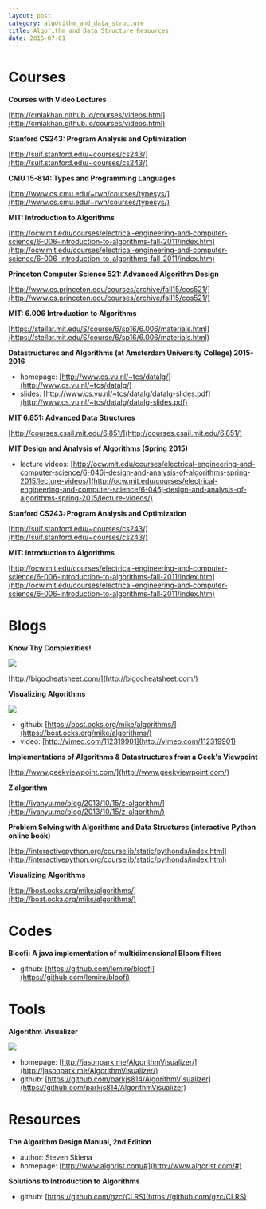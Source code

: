 ```yaml
---
layout: post
category: algorithm_and_data_structure
title: Algorithm and Data Structure Resources
date: 2015-07-01
---
```


# Courses

**Courses with Video Lectures**

[http://cmlakhan.github.io/courses/videos.html](http://cmlakhan.github.io/courses/videos.html)

**Stanford CS243: Program Analysis and Optimization**

[http://suif.stanford.edu/~courses/cs243/](http://suif.stanford.edu/~courses/cs243/)

**CMU 15-814: Types and Programming Languages**

[http://www.cs.cmu.edu/~rwh/courses/typesys/](http://www.cs.cmu.edu/~rwh/courses/typesys/)

**MIT: Introduction to Algorithms**

[http://ocw.mit.edu/courses/electrical-engineering-and-computer-science/6-006-introduction-to-algorithms-fall-2011/index.htm](http://ocw.mit.edu/courses/electrical-engineering-and-computer-science/6-006-introduction-to-algorithms-fall-2011/index.htm)

**Princeton Computer Science 521: Advanced Algorithm Design**

[http://www.cs.princeton.edu/courses/archive/fall15/cos521/](http://www.cs.princeton.edu/courses/archive/fall15/cos521/)

**MIT: 6.006  Introduction to Algorithms**

[https://stellar.mit.edu/S/course/6/sp16/6.006/materials.html](https://stellar.mit.edu/S/course/6/sp16/6.006/materials.html)

**Datastructures and Algorithms (at Amsterdam University College) 2015-2016**

- homepage: [http://www.cs.vu.nl/~tcs/datalg/](http://www.cs.vu.nl/~tcs/datalg/)
- slides: [http://www.cs.vu.nl/~tcs/datalg/datalg-slides.pdf](http://www.cs.vu.nl/~tcs/datalg/datalg-slides.pdf)

**MIT 6.851: Advanced Data Structures**

[http://courses.csail.mit.edu/6.851/](http://courses.csail.mit.edu/6.851/)

**MIT Design and Analysis of Algorithms (Spring 2015)**

- lecture videos: [http://ocw.mit.edu/courses/electrical-engineering-and-computer-science/6-046j-design-and-analysis-of-algorithms-spring-2015/lecture-videos/](http://ocw.mit.edu/courses/electrical-engineering-and-computer-science/6-046j-design-and-analysis-of-algorithms-spring-2015/lecture-videos/)

**Stanford CS243: Program Analysis and Optimization**

[http://suif.stanford.edu/~courses/cs243/](http://suif.stanford.edu/~courses/cs243/)

**MIT: Introduction to Algorithms**

[http://ocw.mit.edu/courses/electrical-engineering-and-computer-science/6-006-introduction-to-algorithms-fall-2011/index.htm](http://ocw.mit.edu/courses/electrical-engineering-and-computer-science/6-006-introduction-to-algorithms-fall-2011/index.htm)

# Blogs

**Know Thy Complexities!**

![](http://bigocheatsheet.com/img/big-o-complexity.png)

[http://bigocheatsheet.com/](http://bigocheatsheet.com/)

**Visualizing Algorithms**

![](https://bost.ocks.org/mike/algorithms/buy-vs-rent.gif)

- github: [https://bost.ocks.org/mike/algorithms/](https://bost.ocks.org/mike/algorithms/)
- video: [http://vimeo.com/112319901](http://vimeo.com/112319901)

**Implementations of Algorithms & Datastructures from a Geek's Viewpoint**

[http://www.geekviewpoint.com/](http://www.geekviewpoint.com/)

**Z algorithm**

[http://ivanyu.me/blog/2013/10/15/z-algorithm/](http://ivanyu.me/blog/2013/10/15/z-algorithm/)

**Problem Solving with Algorithms and Data Structures (interactive Python online book)**

[http://interactivepython.org/courselib/static/pythonds/index.html](http://interactivepython.org/courselib/static/pythonds/index.html)

**Visualizing Algorithms**

[http://bost.ocks.org/mike/algorithms/](http://bost.ocks.org/mike/algorithms/)

# Codes

**Bloofi: A java implementation of multidimensional Bloom filters**

- github: [https://github.com/lemire/bloofi](https://github.com/lemire/bloofi)

# Tools

**Algorithm Visualizer**

![](https://camo.githubusercontent.com/1d2e3b7d06c18d8e4e49d34cf06622b5d405b01a/687474703a2f2f692e67697068792e636f6d2f336f3645684a46677379536858364d48654d2e676966)

- homepage: [http://jasonpark.me/AlgorithmVisualizer/](http://jasonpark.me/AlgorithmVisualizer/)
- github: [https://github.com/parkjs814/AlgorithmVisualizer](https://github.com/parkjs814/AlgorithmVisualizer)

# Resources

**The Algorithm Design Manual, 2nd Edition**

- author: Steven Skiena
- homepage: [http://www.algorist.com/#](http://www.algorist.com/#)

**Solutions to Introduction to Algorithms**

- github: [https://github.com/gzc/CLRS](https://github.com/gzc/CLRS)